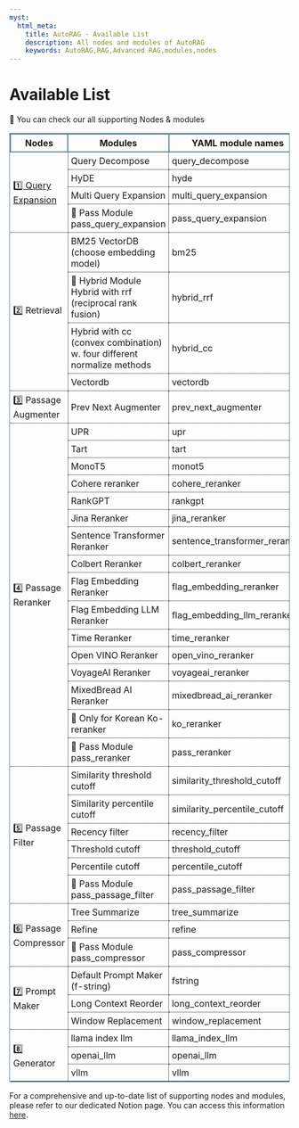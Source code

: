 ```yaml
---
myst:
  html_meta:
    title: AutoRAG - Available List
    description: All nodes and modules of AutoRAG
    keywords: AutoRAG,RAG,Advanced RAG,modules,nodes
---
```

# Available List

📌 You can check our all supporting Nodes & modules


<style>
table.table.table-my-special-table {
    border-collapse: collapse; 
    border:1px solid #69899F;
} 
table.table.table-my-special-table td{
    border:1px dotted #000000;
    padding:5px;
}
table.table.table-my-special-table td:first-child{
    border-left:0px solid #000000;
}
table.table.table-my-special-table th{
   border:2px solid #69899F;
   padding:5px;
}

</style>


<table class="table table-my-special-table">
  <tr>
    <th>Nodes</th>
    <th>Modules</th>
    <th>YAML module names</th>
  </tr>
  <tr>
    <td rowspan="4"><a href="https://marker-inc-korea.github.io/AutoRAG/nodes/query_expansion/query_expansion.html">1️⃣ Query Expansion</a></td>
    <td>Query Decompose</td>
    <td>query_decompose</td>
  </tr>
  <tr>
    <td>HyDE</td>
    <td>hyde</td>
  </tr>
  <tr>
    <td>Multi Query Expansion</td>
    <td>multi_query_expansion</td>
  </tr>
  <tr>
    <td>📌 Pass Module pass_query_expansion</td>
    <td>pass_query_expansion</td>
  </tr>
  <tr>
    <td rowspan="4">2️⃣ Retrieval</td>
    <td>BM25 VectorDB (choose embedding model)</td>
    <td>bm25</td>
  </tr>
  <tr>
    <td>📌 Hybrid Module Hybrid with rrf (reciprocal rank fusion)</td>
    <td>hybrid_rrf</td>
  </tr>
  <tr>
    <td>Hybrid with cc (convex combination) w. four different normalize methods</td>
    <td>hybrid_cc</td>
  </tr>
  <tr>
    <td>Vectordb</td>
    <td>vectordb</td>
  </tr>
  <tr>
    <td rowspan="2">3️⃣ Passage Augmenter</td>
    <td>Prev Next Augmenter</td>
    <td>prev_next_augmenter</td>
  </tr>
  <tr>

  </tr>
  <tr>
    <td rowspan="16">4️⃣ Passage Reranker</td>
    <td>UPR</td>
    <td>upr</td>
  </tr>
  <tr>
    <td>Tart</td>
    <td>tart</td>
  </tr>
  <tr>
    <td>MonoT5</td>
    <td>monot5</td>
  </tr>
  <tr>
    <td>Cohere reranker</td>
    <td>cohere_reranker</td>
  </tr>
  <tr>
    <td>RankGPT</td>
    <td>rankgpt</td>
  </tr>
  <tr>
    <td>Jina Reranker</td>
    <td>jina_reranker</td>
  </tr>
  <tr>
    <td>Sentence Transformer Reranker</td>
    <td>sentence_transformer_reranker</td>
  </tr>
  <tr>
    <td>Colbert Reranker</td>
    <td>colbert_reranker</td>
  </tr>
  <tr>
    <td>Flag Embedding Reranker</td>
    <td>flag_embedding_reranker</td>
  </tr>
  <tr>
    <td>Flag Embedding LLM Reranker</td>
    <td>flag_embedding_llm_reranker</td>
  </tr>
  <tr>
    <td>Time Reranker</td>
    <td>time_reranker</td>
  </tr>
  <tr>
    <td>Open VINO Reranker</td>
    <td>open_vino_reranker</td>
  </tr>
  <tr>
    <td>VoyageAI Reranker</td>
    <td>voyageai_reranker</td>
  </tr>
  <tr>
    <td>MixedBread AI Reranker</td>
    <td>mixedbread_ai_reranker</td>
  </tr>
  <tr>
    <td>📌 Only for Korean Ko-reranker</td>
    <td>ko_reranker</td>
  </tr>
  <tr>
    <td>📌 Pass Module pass_reranker</td>
    <td>pass_reranker</td>
  </tr>
  <tr>
    <td rowspan="6">5️⃣ Passage Filter</td>
    <td>Similarity threshold cutoff</td>
    <td>similarity_threshold_cutoff</td>
  </tr>
  <tr>
    <td>Similarity percentile cutoff</td>
    <td>similarity_percentile_cutoff</td>
  </tr>
  <tr>
    <td>Recency filter</td>
    <td>recency_filter</td>
  </tr>
  <tr>
    <td>Threshold cutoff</td>
    <td>threshold_cutoff</td>
  </tr>
  <tr>
    <td>Percentile cutoff</td>
    <td>percentile_cutoff</td>
  </tr>
  <tr>
    <td>📌 Pass Module pass_passage_filter</td>
    <td>pass_passage_filter</td>
  </tr>
  <tr>
    <td rowspan="3">6️⃣ Passage Compressor</td>
    <td>Tree Summarize</td>
    <td>tree_summarize</td>
  </tr>
  <tr>
    <td>Refine</td>
    <td>refine</td>
  </tr>
  <tr>
    <td>📌 Pass Module pass_compressor</td>
    <td>pass_compressor</td>
  </tr>
  <tr>
    <td rowspan="3">7️⃣ Prompt Maker</td>
    <td>Default Prompt Maker (f-string)</td>
    <td>fstring</td>
  </tr>
  <tr>
    <td>Long Context Reorder</td>
    <td>long_context_reorder</td>
  </tr>
  <tr>
    <td>Window Replacement</td>
    <td>window_replacement</td>
  </tr>
  <tr>
    <td rowspan="3">8️⃣ Generator</td>
    <td>llama index llm</td>
    <td>llama_index_llm</td>
  </tr>
  <tr>
    <td>openai_llm</td>
    <td>openai_llm</td>
  </tr>
  <tr>
    <td>vllm</td>
    <td>vllm</td>
  </tr>
</table>

For a comprehensive and up-to-date list of supporting nodes and modules, please refer to our dedicated Notion page. You can access this information [here](https://edai.notion.site/Supporting-Nodes-modules-0ebc7810649f4e41aead472a92976be4?pvs=4).